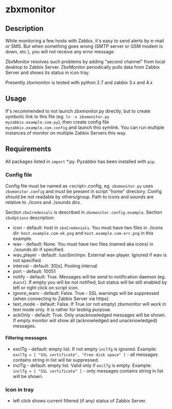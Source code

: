 # zbxmonitor

## Description
While monitoring a few hosts with Zabbix, it's easy to send alerts by e-mail or SMS. But when something goes wrong (SMTP server or GSM modem is down, etc.), you will not receive any error message.

ZbxMonitor resolves such problems by adding "second channel" from local desktop to Zabbix Server. ZbxMonitor periodically pulls data from Zabbix Server and shows its status in icon tray.

Presently zbxmonitor is tested with python 2.7 and zabbix 3.x and 4.x

## Usage
If's recommended to not launch zbxmonitor.py directly, but to create symbolic link to this file (eg. `ln -s zbxmonitor.py myzabbix.example.com.py`), then create config file `myzabbix.example.com.config`
and launch this symlink. You can run multiple instances of monitor on multiple Zabbix Servers this way.

## Requirements
All packages listed in `import` \*.py. Pyzabbix has been installed with `pip`.

### Config file
Config file must be named as \<script\>.config, eg. `zbxmonitor.py` uses `zbxmonitor.config` and must be present in script "home" directory. Config should be not readable by others/group.
Path to icons and sounds are relative to ./icons and ./sounds dirs.

Section `zbxCredenials` is described in `zbxmonitor.config.example`. Section `zbxOptions` description:
- icon - default: host in `zbxCredenials`. You must have two files in ./icons dir: `host.example.com-ok.png` and `host.example.com-err.png` in this example.
- wav - default: None. You must have two files (named aka icons) in ./sounds dir if specified.
- wav_player - default: /usr/bin/mpv. External wav player. Ignored if wav is not specified.
- interval - default: 30[s]. Pooling interval
- port - default: 10051
- notify - default: True. Messages will be send to notification daemon (eg. `dunst`). If empty you will be not notified, but status will be still enabled by left or right click on script icon.
- ignore_warn - default: False. True - SSL warnings will be suppressed (when connecting to Zabbix Server via https)
- text_mode - default: False. If True (or not empty) zbxmonitor will work in text mode only. It is rather for testing purpose.
- ackOnly - default: True. Only unacknowledged messages will be shown. If empty monitor will show all (acknowledged and unacknowledged) messages.

#### Filtering messages
- exclTg - default: empty list. If not empty `inclTg` is ignored. Example:<br>
`exclTg = [ "SSL certificate", "Free disk space" ]` - all messages contains string in list will be suppressed.
- inclTg - default: empty list. Valid only if `exclTg` is empty. Example:<br>
`inclTg = [ "SSL certificate" ]` - only messages contains string in list will be shown.

### Icon in tray
- left click shows current filtered (if any) status of Zabbix Server.
